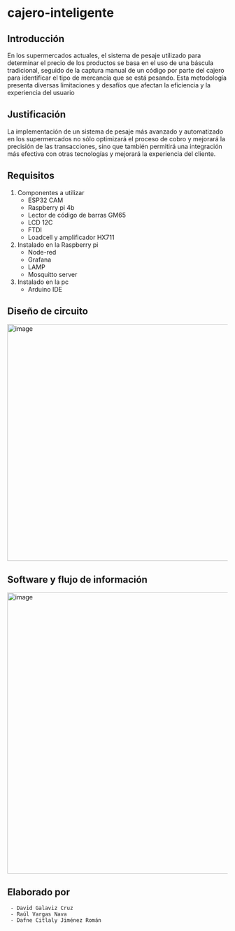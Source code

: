 # cajero-inteligente

## Introducción
En los supermercados actuales, el sistema de pesaje utilizado para determinar el precio de los productos se basa en el uso de una báscula tradicional, seguido de la captura manual de un código por parte del cajero para identificar el tipo de mercancía que se está pesando. Esta metodología presenta diversas limitaciones y desafíos que afectan la eficiencia y la experiencia del usuario

## Justificación
La implementación de un sistema de pesaje más avanzado y automatizado en los supermercados no sólo optimizará el proceso de cobro y mejorará la precisión de las transacciones, sino que también permitirá una integración más efectiva con otras tecnologías y mejorará la experiencia del cliente.

## Requisitos

1. Componentes a utilizar
     - ESP32 CAM
     - Raspberry pi 4b
     - Lector de código de barras GM65
     - LCD 12C
     - FTDI
     - Loadcell y amplificador HX711
2. Instalado en la Raspberry pi
     - Node-red
     - Grafana
     - LAMP
     - Mosquitto server
3. Instalado en la pc
     - Arduino IDE
## Diseño de circuito

<img width="542" alt="image" src="https://github.com/galaxcom/cajero-inteligente/assets/33261737/f57c19ec-128e-43bb-a644-7ccac69bdecf">

## Software y flujo de información

<img width="643" alt="image" src="https://github.com/galaxcom/cajero-inteligente/assets/33261737/0f8fb645-e6f2-4b90-8456-25d21d271440">

## Elaborado por
     - David Galaviz Cruz
     - Raúl Vargas Nava
     - Dafne Citlaly Jiménez Román
